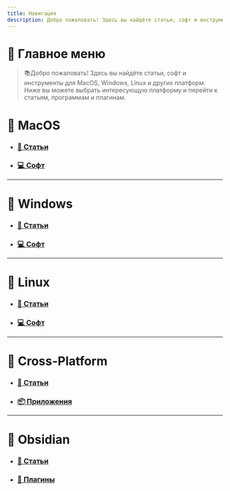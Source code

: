 ```yaml
---
title: Навигация
description: Добро пожаловать! Здесь вы найдёте статьи, софт и инструменты для MacOS, Windows, Linux и других платформ.
---
```

<style>
.page-listing {
  display: none; 
}
</style>

# 🧭 Главное меню
> 📚Добро пожаловать! Здесь вы найдёте статьи, софт и инструменты для MacOS, Windows, Linux и других платформ.
> Ниже вы можете выбрать интересующую платформу и перейти к статьям, программам и плагинам.

<h1 class="article-title">📂 MacOS</h1>

<div>
  <ul class="section-ul">
    <li class="section-li">
      <div class="section">
        <div></div>
        <div class="desc">
          <h3>
            <a href="/MacOS/articles/" class="internal">📝 Статьи</a>
          </h3>
        </div>
        <ul class="tags"></ul>
      </div>
    </li>
    <li class="section-li">
      <div class="section">
        <div></div>
        <div class="desc">
          <h3>
            <a href="/MacOS/soft/" class="internal">💻 Софт</a>
          </h3>
        </div>
        <ul class="tags"></ul>
      </div>
    </li>
  </ul>
</div>

<hr>

<h1 class="article-title">📂 Windows</h1>

<div>
  <ul class="section-ul">
    <li class="section-li">
      <div class="section">
        <div></div>
        <div class="desc">
          <h3>
            <a href="/Windows/articles/" class="internal">📝 Статьи</a>
          </h3>
        </div>
        <ul class="tags"></ul>
      </div>
    </li>
    <li class="section-li">
      <div class="section">
        <div></div>
        <div class="desc">
          <h3>
            <a href="/Windows/soft/" class="internal">💻 Софт</a>
          </h3>
        </div>
        <ul class="tags"></ul>
      </div>
    </li>
  </ul>
</div>

<hr>

<h1 class="article-title">📂 Linux</h1>

<div>
  <ul class="section-ul">
    <li class="section-li">
      <div class="section">
        <div></div>
        <div class="desc">
          <h3>
            <a href="/Linux/articles/" class="internal">📝 Статьи</a>
          </h3>
        </div>
        <ul class="tags"></ul>
      </div>
    </li>
    <li class="section-li">
      <div class="section">
        <div></div>
        <div class="desc">
          <h3>
            <a href="/Linux/soft/" class="internal">💻 Софт</a>
          </h3>
        </div>
        <ul class="tags"></ul>
      </div>
    </li>
  </ul>
</div>

<hr>

<h1 class="article-title">📂 Cross-Platform</h1>

<div>
  <ul class="section-ul">
    <li class="section-li">
      <div class="section">
        <div></div>
        <div class="desc">
          <h3>
            <a href="/Cross-Platform/articles/" class="internal">📝 Статьи</a>
          </h3>
        </div>
        <ul class="tags"></ul>
      </div>
    </li>
    <li class="section-li">
      <div class="section">
        <div></div>
        <div class="desc">
          <h3>
            <a href="/Cross-Platform/soft/" class="internal">📦 Приложения</a>
          </h3>
        </div>
        <ul class="tags"></ul>
      </div>
    </li>
  </ul>
</div>

<hr>

<h1 class="article-title">📂 Obsidian</h1>

<div>
  <ul class="section-ul">
    <li class="section-li">
      <div class="section">
        <div></div>
        <div class="desc">
          <h3>
            <a href="/Obsidian/articles/" class="internal">📝 Статьи</a>
          </h3>
        </div>
        <ul class="tags"></ul>
      </div>
    </li>
    <li class="section-li">
      <div class="section">
        <div></div>
        <div class="desc">
          <h3>
            <a href="/Obsidian/soft/" class="internal">🧩 Плагины</a>
          </h3>
        </div>
        <ul class="tags"></ul>
      </div>
    </li>
  </ul>
</div>


